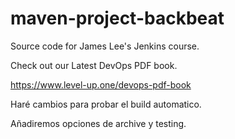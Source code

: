 # maven-project-backbeat

Source code for James Lee's Jenkins course.

Check out our Latest DevOps PDF book.

https://www.level-up.one/devops-pdf-book

Haré cambios para probar el build automatico.

Añadiremos opciones de archive y testing.
